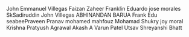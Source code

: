 John Emmanuel Villegas
Faizan Zaheer
Franklin Eduardo
jose morales
SkSadiruddin
John  Villegas
ABHINANDAN BARUA
Frank Edu
seabeePraveen
Pranav
mohamed mahfouz
Mohamad Shukry
joy moral
Krishna
Pratyush Agrawal
Akash A
Varun Patel 
Utsav
Shreyanshi Bhatt

